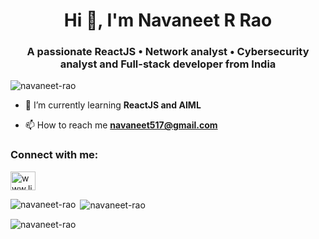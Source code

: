 <h1 align="center">Hi 👋, I'm Navaneet R Rao</h1>
<h3 align="center">A passionate ReactJS • Network analyst • Cybersecurity analyst and Full-stack developer from India</h3>

<p align="left"> <img src="https://komarev.com/ghpvc/?username=navaneet-rao&label=Profile%20views%20...&color=73b431&style=flat" alt="navaneet-rao" /> </p>

- 🌱 I’m currently learning **ReactJS and AIML**

- 📫 How to reach me **navaneet517@gmail.com**

<h3 align="left">Connect with me:</h3>
<p align="left">
<a href="https://linkedin.com/in/www.linkedin.com/in/navaneet-r-rao" target="blank"><img align="center" src="https://raw.githubusercontent.com/rahuldkjain/github-profile-readme-generator/master/src/images/icons/Social/linked-in-alt.svg" alt="www.linkedin.com/in/navaneet-r-rao" height="30" width="40" /></a>
</p>

<p><img align="left" src="https://github-readme-stats.vercel.app/api/top-langs?username=navaneet-rao&show_icons=true&theme=tokyonight&locale=en&layout=compact" alt="navaneet-rao" /></p>

<p>&nbsp;<img align="center" src="https://github-readme-stats.vercel.app/api?username=navaneet-rao&show_icons=true&theme=tokyonight&locale=en" alt="navaneet-rao" /></p>

<p><img align="center" src="https://github-readme-streak-stats.herokuapp.com/?user=navaneet-rao&theme=dark" alt="navaneet-rao" /></p>
